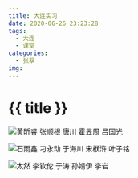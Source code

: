 ```yaml
---
title: 大连实习
date: 2020-06-26 23:23:28
tags:
  - 大连
  - 课堂
categories:
  - 张翠
img:
---
```


# {{ title }}



![黄昕睿 张顺根 唐川 霍昱周 吕国光](https://cdn.jsdelivr.net/gh/JLUtangchuan/picBed@dev/img/20200626232418.jpg)



![石雨鑫 刁永动 于海川 宋栿浒 叶子铭](https://cdn.jsdelivr.net/gh/JLUtangchuan/picBed@dev/img/20200626232533.jpg)

![太然 李钦伦 于涛 孙婧伊 李岩](https://cdn.jsdelivr.net/gh/JLUtangchuan/picBed@dev/img/20200626232852.jpg)